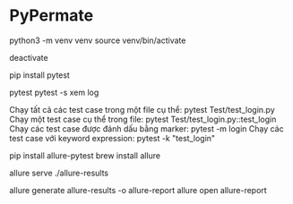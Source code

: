 # PyPermate
python3 -m venv venv
source venv/bin/activate

deactivate

pip install pytest

pytest
pytest -s xem log

Chạy tất cả các test case trong một file cụ thể:
pytest Test/test_login.py
Chạy một test case cụ thể trong file:
pytest Test/test_login.py::test_login
Chạy các test case được đánh dấu bằng marker:
pytest -m login
Chạy các test case với keyword expression:
pytest -k "test_login"

pip install allure-pytest
brew install allure

allure serve ./allure-results

allure generate allure-results -o allure-report
allure open allure-report


